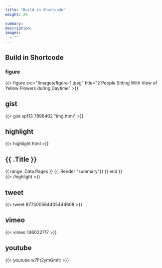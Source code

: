 ```yaml
---
title: "Build in Shortcode"
weight: 20

summary:
description: 
images: 
  - ""
---
```


## Build in Shortcode

### figure

{{< figure src="/images/figure-1.jpeg" title="2 People Sitting With View of Yellow Flowers during Daytime" >}}

## gist

{{< gist spf13 7896402 "img.html" >}} 

## highlight


{{< highlight html >}}
<section id="main">
  <div>
   <h1 id="title">{{ .Title }}</h1>
    {{ range .Data.Pages }}
        {{ .Render "summary"}}
    {{ end }}
  </div>
</section>
{{< /highlight >}}




## tweet

{{< tweet 877500564405444608 >}}

## vimeo
{{< vimeo 146022717 >}}

## youtube
{{< youtube w7Ft2ymGmfc >}}

 